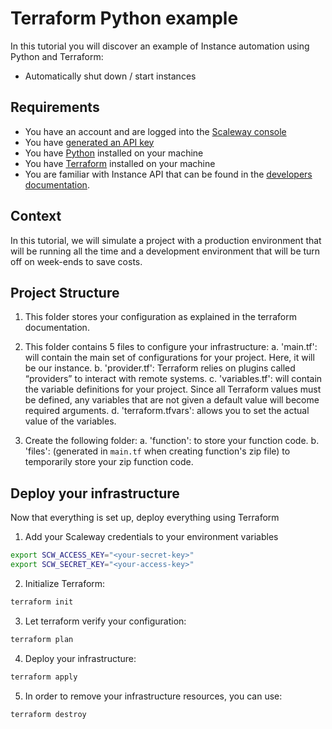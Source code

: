 # Terraform Python example

In this tutorial you will discover an example of Instance automation using Python and Terraform:

* Automatically shut down / start instances

## Requirements

* You have an account and are logged into the [Scaleway console](https://console.scaleway.com)
* You have [generated an API key](/console/my-project/how-to/generate-api-key/)
* You have [Python](https://www.python.org/) installed on your machine
* You have [Terraform](https://registry.terraform.io/providers/scaleway/scaleway/latest/docs) installed on your machine
* You are familiar with Instance API that can be found in the [developers documentation](https://developers.scaleway.com/en/products/instance/api/#get-2c1c6f).

## Context

In this tutorial, we will simulate a project with a production environment that will be running all the time and a development environment that will be turn off on week-ends to save costs.

## Project Structure

1. This folder stores your configuration as explained in the terraform documentation.

2. This folder contains 5 files to configure your infrastructure:
  a. 'main.tf': will contain the main set of configurations for your project. Here, it will be our instance.
  b. 'provider.tf': Terraform relies on plugins called “providers” to interact with remote systems.
  c. 'variables.tf': will contain the variable definitions for your project. Since all Terraform values must be defined, any variables that are not given a default value will become required arguments.
  d. 'terraform.tfvars': allows you to set the actual value of the variables.
3. Create the following folder:
  a. 'function': to store your function code.
  b. 'files': (generated in `main.tf` when creating function's zip file) to temporarily store your zip function code.

## Deploy your infrastructure

Now that everything is set up, deploy everything using Terraform

1. Add your Scaleway credentials to your environment variables

```bash
export SCW_ACCESS_KEY="<your-secret-key>"
export SCW_SECRET_KEY="<your-access-key>"
```

2. Initialize Terraform:

```bash
terraform init
```

3. Let terraform verify your configuration:

```bash
terraform plan
```

4. Deploy your infrastructure:

```bash
terraform apply
````

5. In order to remove your infrastructure resources, you can use:

```bash
terraform destroy
```